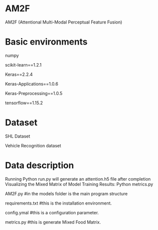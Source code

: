 # AM2F

AM2F (Attentional Multi-Modal Perceptual Feature Fusion)

# Basic environments

numpy

scikit-learn==1.2.1

Keras==2.2.4

Keras-Applications==1.0.6

Keras-Preprocessing==1.0.5

tensorflow==1.15.2

# Dataset
SHL Dataset

Vehicle Recognition dataset

# Data description
Running Python run.py will generate an attention.h5 file after completion
Visualizing the Mixed Matrix of Model Training Results: Python metrics.py

AM2F.py 
#in the models folder is the main program structure

requirements.txt 
#this is the installation environment.

config.ymal 
#this is a configuration parameter.

metrics.py
#this is generate Mixed Food Matrix.


